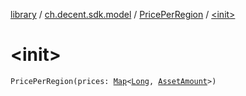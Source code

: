 [library](../../index.md) / [ch.decent.sdk.model](../index.md) / [PricePerRegion](index.md) / [&lt;init&gt;](./-init-.md)

# &lt;init&gt;

`PricePerRegion(prices: `[`Map`](https://kotlinlang.org/api/latest/jvm/stdlib/kotlin.collections/-map/index.html)`<`[`Long`](https://kotlinlang.org/api/latest/jvm/stdlib/kotlin/-long/index.html)`, `[`AssetAmount`](../-asset-amount/index.md)`>)`